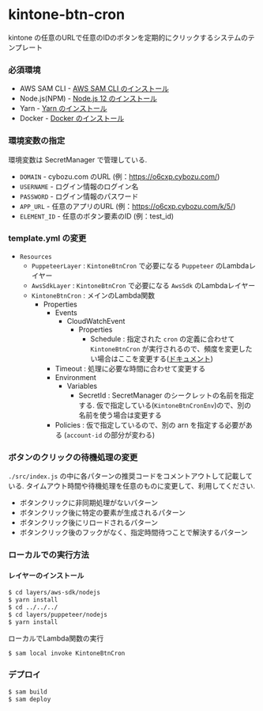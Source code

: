 # kintone-btn-cron

kintone の任意のURLで任意のIDのボタンを定期的にクリックするシステムのテンプレート

### 必須環境

* AWS SAM CLI - [AWS SAM CLI のインストール](https://docs.aws.amazon.com/serverless-application-model/latest/developerguide/serverless-sam-cli-install.html)
* Node.js(NPM) - [Node.js 12 のインストール](https://nodejs.org/ja/)
* Yarn - [Yarn のインストール](https://classic.yarnpkg.com/ja/docs/install/)
* Docker - [Docker のインストール](https://hub.docker.com/search/?type=edition&offering=community)

### 環境変数の指定

環境変数は SecretManager で管理している.

* `DOMAIN` - cybozu.com のURL (例：https://o6cxp.cybozu.com/)
* `USERNAME` - ログイン情報のログイン名
* `PASSWORD` - ログイン情報のパスワード
* `APP_URL` - 任意のアプリのURL (例：https://o6cxp.cybozu.com/k/5/)
* `ELEMENT_ID` - 任意のボタン要素のID (例：test_id)

### template.yml の変更

- `Resources`
  - `PuppeteerLayer` : `KintoneBtnCron` で必要になる `Puppeteer` のLambdaレイヤー
  - `AwsSdkLayer` : `KintoneBtnCron` で必要になる `AwsSdk` のLambdaレイヤー
  - `KintoneBtnCron` : メインのLambda関数
    - Properties
      - Events
        - CloudWatchEvent
          - Properties
            - Schedule : 指定された `cron` の定義に合わせて `KintoneBtnCron` が実行されるので、頻度を変更したい場合はここを変更する([ドキュメント](https://docs.aws.amazon.com/ja_jp/lambda/latest/dg/services-cloudwatchevents-expressions.html))
      - Timeout : 処理に必要な時間に合わせて変更する
      - Environment
        - Variables
          - SecretId : SecretManager のシークレットの名前を指定する. 仮で指定している(`KintoneBtnCronEnv`)ので、別の名前を使う場合は変更する
      - Policies : 仮で指定しているので、別の arn を指定する必要がある (`account-id` の部分が変わる)

### ボタンのクリックの待機処理の変更

`./src/index.js` の中に各パターンの推奨コードをコメントアウトして記載している.
タイムアウト時間や待機処理を任意のものに変更して、利用してください.

- ボタンクリックに非同期処理がないパターン
- ボタンクリック後に特定の要素が生成されるパターン
- ボタンクリック後にリロードされるパターン
- ボタンクリック後のフックがなく、指定時間待つことで解決するパターン

### ローカルでの実行方法

#### レイヤーのインストール

```bash
$ cd layers/aws-sdk/nodejs
$ yarn install
$ cd ../../../
$ cd layers/puppeteer/nodejs
$ yarn install
```

ローカルでLambda関数の実行

```bash
$ sam local invoke KintoneBtnCron
```

### デプロイ

```bash
$ sam build
$ sam deploy
```
